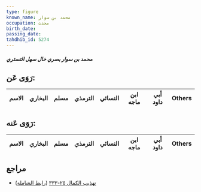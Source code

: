 ```yaml
---
type: figure
known_name: محمد بن سوار
occupation: محدث
birth_date:
passing_date:
tahdhib_id: 5274
---
```

##### محمد بن سوار بصري خال سهل التستري

## رَوَى عَن:
| الاسم | البخاري | مسلم | الترمذي | النسائي | ابن ماجه | أبي داود | Others |
| ----- | ------- | ---- | ------- | ------- | -------- | -------- | ------ |
## رَوَى عَنه:
| الاسم | البخاري | مسلم | الترمذي | النسائي | ابن ماجه | أبي داود | Others |
| ----- | ------- | ---- | ------- | ------- | -------- | -------- | ------ |
## مراجع
- [تهذيب الكمال ٢٥-٣٣٣](obsidian://open?vault=Tahdhib-al-Kamal&file=Figures/٥٢٧٤-محمد%20بن%20سوار%20بصري%20خال%20سهل%20التستري) ([رابط الشاملة](https://shamela.ws/book/3722/13426))